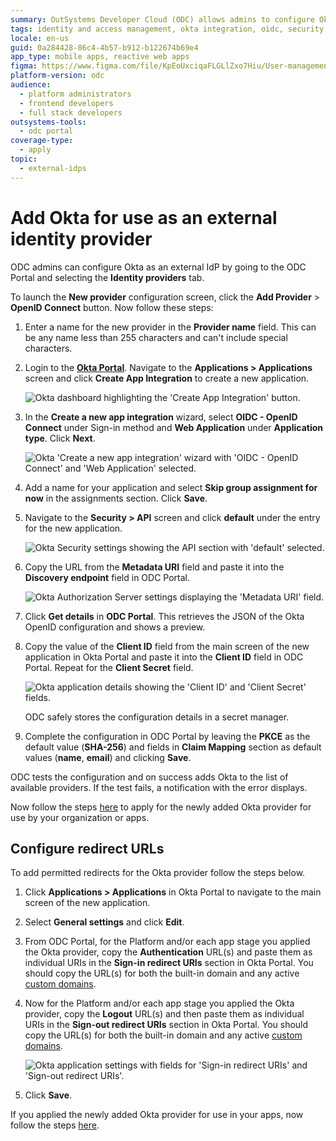 ```yaml
---
summary: OutSystems Developer Cloud (ODC) allows admins to configure Okta as an external identity provider through its portal interface.
tags: identity and access management, okta integration, oidc, security configuration, api management
locale: en-us
guid: 0a284428-86c4-4b57-b912-b122674b69e4
app_type: mobile apps, reactive web apps
figma: https://www.figma.com/file/KpEoUxciqaFLGLlZxo7Hiu/User-management?type=design&node-id=3405%3A545&mode=design&t=Oyyu3fjPlmIYwh5h-1
platform-version: odc
audience:
  - platform administrators
  - frontend developers
  - full stack developers
outsystems-tools:
  - odc portal
coverage-type:
  - apply
topic:
  - external-idps
---
```


# Add Okta for use as an external identity provider

ODC admins can configure Okta as an external IdP by going to the ODC Portal and selecting the **Identity providers** tab. 

To launch the **New provider** configuration screen, click the **Add Provider** > **OpenID Connect** button. Now follow these steps:

1. Enter a name for the new provider in the **Provider name** field. This can be any name less than 255 characters and can't include special characters.

1. Login to the [**Okta Portal**](https://login.okta.com/). Navigate to the **Applications > Applications** screen and click **Create App Integration** to create a new application.

    ![Okta dashboard highlighting the 'Create App Integration' button.](images/create-app-integration-ok.png "Okta Create App Integration")

1. In the **Create a new app integration** wizard, select **OIDC - OpenID Connect** under Sign-in method and **Web Application** under **Application type**. Click **Next**.

    ![Okta 'Create a new app integration' wizard with 'OIDC - OpenID Connect' and 'Web Application' selected.](images/config-app-integration-ok.png "Okta App Integration Configuration")

1. Add a name for your application and select **Skip group assignment for now** in the assignments section. Click **Save**.

1. Navigate to the **Security > API** screen and click **default** under the entry for the new application.

    ![Okta Security settings showing the API section with 'default' selected.](images/security-api-ok.png "Okta Security API")

1. Copy the URL from the **Metadata URI** field and paste it into the **Discovery endpoint** field in ODC Portal.

    ![Okta Authorization Server settings displaying the 'Metadata URI' field.](images/metadata-uri-ok.png "Okta Metadata URI")

1. Click **Get details** in **ODC Portal**. This retrieves the JSON of the Okta OpenID configuration and shows a preview.

1. Copy the value of the **Client ID** field from the main screen of the new application in Okta Portal and paste it into the **Client ID** field in ODC Portal. Repeat for the **Client Secret** field.

    ![Okta application details showing the 'Client ID' and 'Client Secret' fields.](images/add-client-id-secret-ok.png "Okta Client ID and Secret")

    <div class="info" markdown="1">
    ODC safely stores the configuration details in a secret manager.
    </div>

1. Complete the configuration in ODC Portal by leaving the **PKCE** as the default value (**SHA-256**) and fields in **Claim Mapping** section as default values (**name**, **email**) and clicking **Save**.

ODC tests the configuration and on success adds Okta to the list of available providers. If the test fails, a notification with the error displays. 

Now follow the steps [here](intro.md#apply-an-external-idp) to apply for the newly added Okta provider for use by your organization or apps.

## Configure redirect URLs

To add permitted redirects for the Okta provider follow the steps below.

1. Click **Applications > Applications** in Okta Portal to navigate to the main screen of the new application. 

1. Select **General settings** and click **Edit**.

1. From ODC Portal, for the Platform and/or each app stage you applied the Okta provider, copy the **Authentication** URL(s) and paste them as individual URIs in the **Sign-in redirect URIs** section in Okta Portal. You should copy the URL(s) for both the built-in domain and any active [custom domains](../custom-domains.md).

1. Now for the Platform and/or each app stage you applied the Okta provider, copy the **Logout** URL(s) and then paste them as individual URIs in the **Sign-out redirect URIs** section in Okta Portal. You should copy the URL(s) for both the built-in domain and any active [custom domains](../custom-domains.md).

    ![Okta application settings with fields for 'Sign-in redirect URIs' and 'Sign-out redirect URIs'.](images/login-logout-uris-ok.png "Okta Login and Logout URIs")

1. Click **Save**.

If you applied the newly added Okta provider for use in your apps, now follow the steps [here](apps.md).
